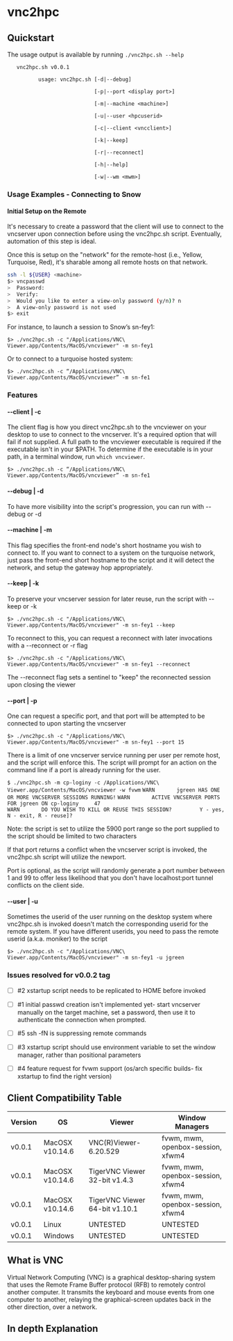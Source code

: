# vnc2hpc

## Quickstart
The usage output is available by running `./vnc2hpc.sh --help`


```
   vnc2hpc.sh v0.0.1

          usage: vnc2hpc.sh [-d|--debug]

                            [-p|--port <display port>]

                            [-m|--machine <machine>]

                            [-u|--user <hpcuserid>

                            [-c|--client <vncclient>]

                            [-k|--keep]

                            [-r|--reconnect]

                            [-h|--help]

                            [-w|--wm <mwm>]

```

### Usage Examples - Connecting to Snow

#### Initial Setup on the Remote

It's necessary to create a password that the client will use to connect to the vncserver upon connection before
using the vnc2hpc.sh script.  Eventually, automation of this step is ideal. 

Once this is setup on the "network" for the remote-host (i.e., Yellow, Turquoise, Red), it's sharable among all
remote hosts on that network. 

```bash
ssh -l ${USER} <machine> 
$> vncpasswd 
>  Password:
>  Verify:
>  Would you like to enter a view-only password (y/n)? n
>  A view-only password is not used
$> exit
```

For instance, to launch a session to Snow’s sn-fey1:

`$> ./vnc2hpc.sh -c "/Applications/VNC\ Viewer.app/Contents/MacOS/vncviewer" -m sn-fey1`

Or to connect to a turquoise hosted system:

`$> ./vnc2hpc.sh -c “/Applications/VNC\ Viewer.app/Contents/MacOS/vncviewer” -m sn-fe1`

### Features

#### --client | -c 

The client flag is how you direct vnc2hpc.sh to the vncviewer on your desktop to use to connect to the vncserver. 
It's a required option that will fail if not supplied.  A full path to the vncviewer executable is required if the executable
isn't in your $PATH.  To determine if the executable is in your path, in a terminal window, run `which vncviewer`.

`$> ./vnc2hpc.sh -c “/Applications/VNC\ Viewer.app/Contents/MacOS/vncviewer” -m sn-fe1`

#### --debug | -d 

To have more visibility into the script's progression, you can run with --debug or -d

#### --machine | -m 

This flag specifies the front-end node's short hostname you wish to connect to.  If you want to connect
to a system on the turquoise network, just pass the front-end short hostname to the script and it will detect
the network, and setup the gateway hop appropriately.

#### --keep | -k

To preserve your vncserver session for later reuse, run the script with --keep or -k

`$> ./vnc2hpc.sh -c "/Applications/VNC\ Viewer.app/Contents/MacOS/vncviewer" -m sn-fey1 --keep`

To reconnect to this, you can request a reconnect with later invocations with a --reconnect or -r flag

`$> ./vnc2hpc.sh -c "/Applications/VNC\ Viewer.app/Contents/MacOS/vncviewer" -m sn-fey1 --reconnect`
                    
The --reconnect flag sets a sentinel to "keep" the reconnected session upon closing the viewer

#### --port | -p 

One can request a specific port, and that port will be attempted to be connected to upon starting the vncserver

`$> ./vnc2hpc.sh -c "/Applications/VNC\ Viewer.app/Contents/MacOS/vncviewer" -m sn-fey1 --port 15`

There is a limit of one vncserver service running per user per remote host, and the script will enforce this. 
The script will prompt for an action on the command line if a port is already running for the user.

`$ ./vnc2hpc.sh -m cp-loginy -c /Applications/VNC\ Viewer.app/Contents/MacOS/vncviewer -w fvwm`
`WARN       jgreen HAS ONE OR MORE VNCSERVER SESSIONS RUNNING!`
`WARN       ACTIVE VNCSERVER PORTS FOR jgreen ON cp-loginy     47`                                         
`WARN       DO YOU WISH TO KILL OR REUSE THIS SESSION?         Y - yes, N - exit, R - reuse]?`

Note: the script is set to utilize the 5900 port range so the port supplied to the script should be limited to two characters

If that port returns a conflict when the vncserver script is invoked, the vnc2hpc.sh script will utilize the newport. 

Port is optional, as the script will randomly generate a port number between 1 and 99 to offer less likelihood that you
don't have localhost:port tunnel conflicts on the client side. 

#### --user | -u 

Sometimes the userid of the user running on the desktop system where vnc2hpc.sh is invoked doesn't match the corresponding
userid for the remote system.  If you have different userids, you need to pass the remote userid (a.k.a. moniker) to the script

`$> ./vnc2hpc.sh -c "/Applications/VNC\ Viewer.app/Contents/MacOS/vncviewer" -m sn-fey1 -u jgreen`

### Issues resolved for v0.0.2 tag

- [ ] #2 xstartup script needs to be replicated to HOME before invoked
- [ ] #1 initial passwd creation isn't implemented yet- start vncserver manually on the target machine, set a password, then use it to authenticate the connection when prompted.
- [ ] #5 ssh -fN is suppressing remote commands
- [ ] #3 xstartup script should use environment variable to set the window manager, rather than positional parameters
- [ ] #4 feature request for fvwm support (os/arch specific builds- fix xstartup to find the right version)


## Client Compatibility Table
| Version | OS | Viewer | Window Managers
| ------ | ------ | ------ | ------ |
| v0.0.1 | MacOSX v10.14.6 | VNC(R)Viewer-6.20.529 | fvwm, mwm, openbox-session, xfwm4 |
| v0.0.1 | MacOSX v10.14.6 | TigerVNC Viewer 32-bit v1.4.3 | fvwm, mwm, openbox-session, xfwm4 |
| v0.0.1 | MacOSX v10.14.6 | TigerVNC Viewer 64-bit v1.10.1 | fvwm, mwm, openbox-session, xfwm4 |
| v0.0.1 | Linux | UNTESTED | UNTESTED |
| v0.0.1 | Windows | UNTESTED | UNTESTED |

## What is VNC

Virtual Network Computing (VNC) is a graphical desktop-sharing system that uses the Remote Frame Buffer protocol (RFB) to remotely control another computer. It transmits the keyboard and mouse events from one computer to another, relaying the graphical-screen updates back in the other direction, over a network.

## In depth Explanation


